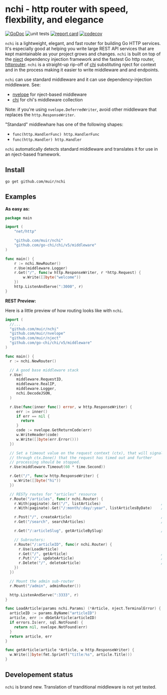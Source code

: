 # nchi - http router with speed, flexbility, and elegance

[![GoDoc](https://godoc.org/github.com/muir/nchi?status.png)](https://pkg.go.dev/github.com/muir/nchi)
![unit tests](https://github.com/muir/nchi/actions/workflows/go.yml/badge.svg)
[![report card](https://goreportcard.com/badge/github.com/muir/nchi)](https://goreportcard.com/report/github.com/muir/nchi)
[![codecov](https://codecov.io/gh/muir/nchi/branch/main/graph/badge.svg)](https://codecov.io/gh/muir/nchi)

<!---
This readme is heavily based upon the README.md in https://github.com/go-chi/chi.
--->

`nchi` is a lightweight, elegant, and fast router for building Go HTTP services. It's
especially good at helping you write large REST API services that are kept maintainable as your
project grows and changes. `nchi` is built on top of the 
[nject](https://github.com/muir/nject) dependency injection framework and 
the fastest Go http router, [httprouter](https://github.com/julienschmidt/httprouter).
`nchi` is a straight-up rip-off of [chi](https://github.com/go-chi/chi)
substituting nject for context and in the process making it easier to write middleware and
and endpoints.

`nchi` can use standard middleware and it can use dependency-injection middleware.  See:

- [nvelope](https://github.com/muir/nvelope) for nject-based middleware
- [chi](https://pkg.go.dev/github.com/go-chi/chi/middleware) for chi's middleware collection

Note: if you're using `nvelope.DeferredWriter`, avoid other middleware that replaces
the `http.ResponseWriter`.

"Standard" middlewhare has one of the following shapes:

- `func(http.HandlerFunc) http.HandlerFunc`
- `func(http.Handler) http.Handler`

`nchi` automatically detects standard middleware and translates it for use in
an nject-based framework.

## Install

	go get github.com/muir/nchi

## Examples

**As easy as:**

```go
package main

import (
	"net/http"

	"github.com/muir/nchi"
	"github.com/go-chi/chi/v5/middleware"
)

func main() {
	r := nchi.NewRouter()
	r.Use(middleware.Logger)
	r.Get("/", func(w http.ResponseWriter, r *http.Request) {
		w.Write([]byte("welcome"))
	})
	http.ListenAndServe(":3000", r)
}
```

**REST Preview:**

Here is a little preview of how routing looks like with `nchi`. 

```go
import (
  //...
  "github.com/muir/nchi"
  "github.com/muir/nvelope"
  "github.com/muir/nject"
  "github.com/go-chi/chi/v5/middleware"
)

func main() {
  r := nchi.NewRouter()

  // A good base middleware stack
  r.Use(
     middleware.RequestID, 
     middleware.RealIP, 
     middleware.Logger,
     nchi.DecodeJSON,
  )

  r.Use(func(inner func() error, w http.ResponseWriter) {
     err := inner()
     if err == nil { 
       return
     }
     code := nvelope.GetReturnCode(err)
     w.WriteHeader(code)
     w.Write([]byte(err.Error()))
  })

  // Set a timeout value on the request context (ctx), that will signal
  // through ctx.Done() that the request has timed out and further
  // processing should be stopped.
  r.Use(middleware.Timeout(60 * time.Second))

  r.Get("/", func(w http.ResponseWriter) {
    w.Write([]byte("hi"))
  })

  // RESTy routes for "articles" resource
  r.Route("/articles", func(r nchi.Router) {
    r.With(paginate).Get("/", listArticles)                           // GET /articles
    r.With(paginate).Get("/:month/:day/:year", listArticlesByDate)    // GET /articles/01-16-2017

    r.Post("/", createArticle)                                        // POST /articles
    r.Get("/search", searchArticles)                                  // GET /articles/search

    r.Get("/:articleSlug", getArticleBySlug)                          // GET /articles/home-is-toronto

    // Subrouters:
    r.Route("/:articleID", func(r nchi.Router) {
      r.Use(LoadArticle)
      r.Get("/", getArticle)                                          // GET /articles/123
      r.Put("/", updateArticle)                                       // PUT /articles/123
      r.Delete("/", deleteArticle)                                    // DELETE /articles/123
    })
  })

  // Mount the admin sub-router
  r.Mount("/admin", adminRouter())

  http.ListenAndServe(":3333", r)
}

func LoadArticle(params nchi.Params) (*Article, nject.TerminalError) {
  articleID := params.ByName("articleID")
  article, err := dbGetArticle(articleID)
  if errors.Is(err, sql.NotFound) {
    return nil, nvelope.NotFound(err)
  }
  return article, err
}

func getArticle(article *Article, w http.ResponseWriter) {
  w.Write([]byte(fmt.Sprintf("title:%s", article.Title)))
}
```

## Developement status

`nchi` is brand new.  Translation of tranditional middleware is not yet tested.
